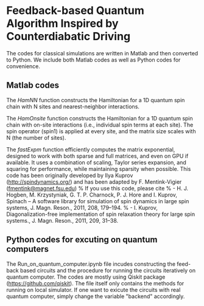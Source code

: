 # Feedback-based Quantum Algorithm Inspired by Counterdiabatic Driving
The codes for classical simulations are written in Matlab and then converted to Python. We include both Matlab codes as well as Python codes for convenience.

## Matlab codes

The *HamNN* function constructs the Hamiltonian for a 1D quantum spin chain with N sites and nearest-neighbor interactions.

The *HamOnsite* function constructs the Hamiltonian for a 1D quantum spin chain with on-site interactions (i.e., individual spin terms at each site). The spin operator (spin1) is applied at every site, and the matrix size scales with N (the number of sites).

The *fastExpm* function efficiently computes the matrix exponential, designed to work with both sparse and full matrices, and even on GPU if available. It uses a combination of scaling, Taylor series expansion, and squaring for performance, while maintaining sparsity when possible.
This code has been originally developed by Ilya Kuprov (http://spindynamics.org/) and has been adapted by F. Mentink-Vigier (fmentink@magnet.fsu.edu)
% If you use this code, please cite 
%  - H. J. Hogben, M. Krzystyniak, G. T. P. Charnock, P. J. Hore and I. Kuprov, Spinach – A software library for simulation of spin dynamics in large spin systems, J. Magn. Reson., 2011, 208, 179–194.
%  - I. Kuprov, Diagonalization-free implementation of spin relaxation theory for large spin systems., J. Magn. Reson., 2011, 209, 31–38.

## Python codes for excuting on quantum computers

The Run_on_quantum_computer.ipynb file incudes constructing the feed-back based circuits and the procedure for running the circuits iteratively on quantum computer. The codes are mostly using Qiskit package (https://github.com/qiskit). The file itself only contains the methods for running on local simulator. If one want to exicute the circuits with real quantum computer, simply change the variable "backend" accordingly.
